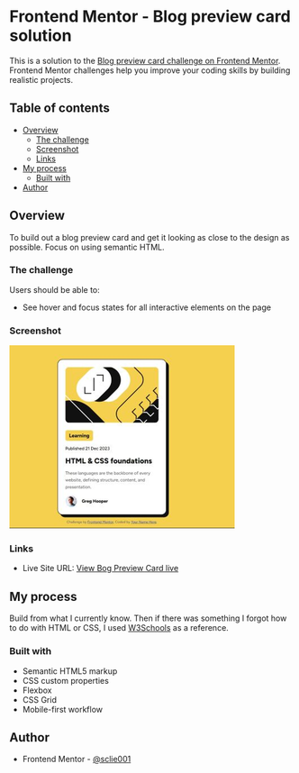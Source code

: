 # Frontend Mentor - Blog preview card solution

This is a solution to the [Blog preview card challenge on Frontend Mentor](https://www.frontendmentor.io/challenges/blog-preview-card-ckPaj01IcS). Frontend Mentor challenges help you improve your coding skills by building realistic projects. 

## Table of contents

- [Overview](#overview)
  - [The challenge](#the-challenge)
  - [Screenshot](#screenshot)
  - [Links](#Links)
- [My process](#my-process)
  - [Built with](#built-with)
- [Author](#author)


## Overview

To build out a blog preview card and get it looking as close to the design as possible. Focus on using semantic HTML.

### The challenge

Users should be able to:

- See hover and focus states for all interactive elements on the page

### Screenshot

![](./blog-preview-card.jpg)

### Links

- Live Site URL: [View Bog Preview Card live](https://sclie001.github.io/WWC-FrontEndMentor/blog-preview-card-main)

## My process

Build from what I currently know. Then if there was something I forgot how to do with HTML or CSS, I used [W3Schools](https://w3schools.com) as a reference.

### Built with

- Semantic HTML5 markup
- CSS custom properties
- Flexbox
- CSS Grid
- Mobile-first workflow

## Author
- Frontend Mentor - [@sclie001](https://www.frontendmentor.io/profile/sclie001)